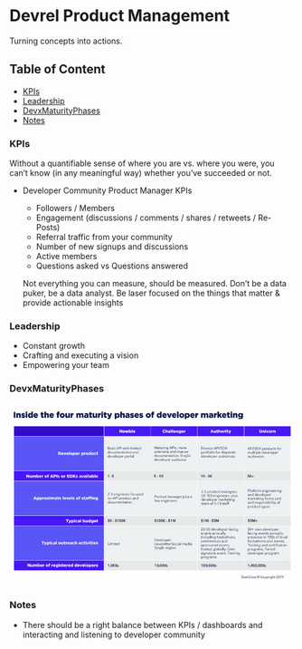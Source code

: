 # Devrel Product Management

Turning concepts into actions.

## Table of Content

* [KPIs](#kpis) <br>
* [Leadership](#leadership) <br>
* [DevxMaturityPhases](#devxMaturityPhases) <br>
* [Notes](#notes) <br>

### KPIs

Without a quantifiable sense of where you are vs. where you were, you can’t know (in any meaningful way) whether you’ve succeeded or not.

* Developer Community Product Manager KPIs
  * Followers / Members
  * Engagement (discussions / comments / shares / retweets / Re-Posts)
  * Referral traffic from your community
  * Number of new signups and discussions
  * Active members
  * Questions asked vs Questions answered
  
  Not everything you can measure, should be measured. Don’t be a data puker, be a data analyst. Be laser focused on the things that matter & provide actionable insights
  
### Leadership

  * Constant growth
  * Crafting and executing a vision
  * Empowering your team
  
### DevxMaturityPhases

![](/DevrelProductManagement/IntroAssets/MaturityPhases.jpg)
  
### Notes

* There should be a right balance between KPIs / dashboards and interacting and listening to developer community
